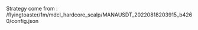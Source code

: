 Strategy come from : /flyingtoaster/1m/mdcl_hardcore_scalp/MANAUSDT_20220818203915_b4260/config.json